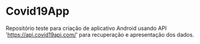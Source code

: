 # Covid19App
 Repositório teste para criação de aplicativo Android usando API 'https://api.covid19api.com/' para recuperação e apresentação dos dados.
